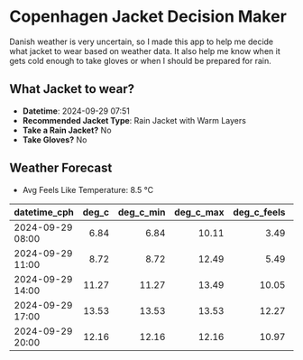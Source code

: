 
# Copenhagen Jacket Decision Maker

Danish weather is very uncertain, so I made this app to help me decide what jacket to wear based on weather data. 
It also help me know when it gets cold enough to take gloves or when I should be prepared for rain.

## What Jacket to wear?

- **Datetime**: 2024-09-29 07:51
- **Recommended Jacket Type**: Rain Jacket with Warm Layers
- **Take a Rain Jacket?** No
- **Take Gloves?** No

## Weather Forecast
- Avg Feels Like Temperature: 8.5 °C

| datetime_cph     |   deg_c |   deg_c_min |   deg_c_max |   deg_c_feels | weather   | wind   | rain   |
|:-----------------|--------:|------------:|------------:|--------------:|:----------|:-------|:-------|
| 2024-09-29 08:00 |    6.84 |        6.84 |       10.11 |          3.49 | Clear     | Medium | None   |
| 2024-09-29 11:00 |    8.72 |        8.72 |       12.49 |          5.49 | Clear     | Medium | None   |
| 2024-09-29 14:00 |   11.27 |       11.27 |       13.49 |         10.05 | Clouds    | Medium | None   |
| 2024-09-29 17:00 |   13.53 |       13.53 |       13.53 |         12.27 | Clouds    | Low    | None   |
| 2024-09-29 20:00 |   12.16 |       12.16 |       12.16 |         10.97 | Clouds    | Low    | None   |
        